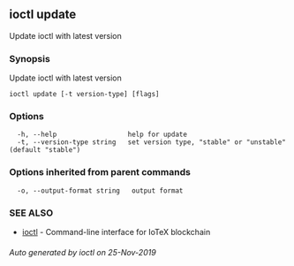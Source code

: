 ## ioctl update

Update ioctl with latest version

### Synopsis

Update ioctl with latest version

```
ioctl update [-t version-type] [flags]
```

### Options

```
  -h, --help                  help for update
  -t, --version-type string   set version type, "stable" or "unstable" (default "stable")
```

### Options inherited from parent commands

```
  -o, --output-format string   output format
```

### SEE ALSO

* [ioctl](../README.md)	 - Command-line interface for IoTeX blockchain

###### Auto generated by ioctl on 25-Nov-2019
